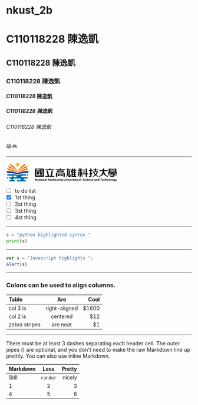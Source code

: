 # nkust_2b
# C110118228 陳逸凱
## C110118228 陳逸凱
### C110118228 陳逸凱
#### C110118228 陳逸凱
##### C110118228 陳逸凱
###### C110118228 陳逸凱

😄🚲

----

![NKUST](logo.png "NKUST")

- [ ] to do list
- [x] 1st thing
- [ ] 2st thing
- [ ] 3st thing
- [ ] 4st thing

----

```python
s = "python highlighted syntex "
print(s)
```
----

```js
var s = "Javascript highlights ";
alert(s)
````
----
### Colons can be used to align columns.
|  Table  | Are |  Cool  |
| :-------|:-------:|-------:|
|col 3 is|right-aligned|$1600|
|col 2 is|centered|$12|
|zebra stripes|are neat|$1|

----
<p>There must be at least 3 dashes separating each header cell.
The outer pipes () are optional, and you don't need to make the
raw Markdown line up prettily. You can also use inline Markdown.</p>

|Markdown|Less|Pretty|
| :----|:----:|-----:|
|Still| `rander`|nicely|
|  1  |    2    |   3  |
|  4  |    5    |   6  |
